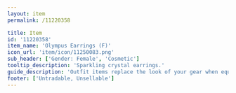 ```yaml
---
layout: item
permalink: /11220358

title: Item
id: '11220358'
item_name: 'Olympus Earrings (F)'
icon_url: 'item/icon/11250083.png'
sub_header: ['Gender: Female', 'Cosmetic']
tooltip_description: 'Sparkling crystal earrings.'
guide_description: 'Outfit items replace the look of your gear when equipped.'
footer: ['Untradable, Unsellable']
---
```

